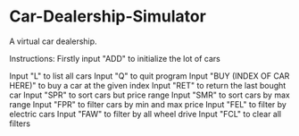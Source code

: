 # Car-Dealership-Simulator

A virtual car dealership.

Instructions:
Firstly input "ADD" to initialize the lot of cars


Input "L" to list all cars
Input "Q" to quit program
Input "BUY (INDEX OF CAR HERE)" to buy a car at the given index 
Input "RET" to return the last bought car
Input "SPR" to sort cars but price range
Input "SMR" to sort cars by max range
Input "FPR" to filter cars by min and max price
Input "FEL" to filter by electric cars
Input "FAW" to filter by all wheel drive
Input "FCL" to clear all filters

